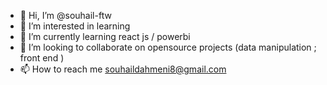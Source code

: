 - 👋 Hi, I’m @souhail-ftw
- 👀 I’m interested in learning
- 🌱 I’m currently learning react js / powerbi
- 💞️ I’m looking to collaborate on opensource projects (data manipulation ; front end )
- 📫 How to reach me souhaildahmeni8@gmail.com

<!---
souhail-ftw/souhail-ftw is a ✨ special ✨ repository because its `README.md` (this file) appears on your GitHub profile.
You can click the Preview link to take a look at your changes.
--->
